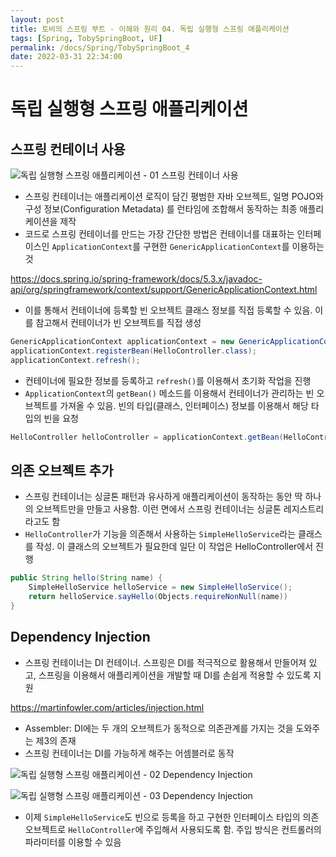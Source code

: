```yaml
---
layout: post
title: 토비의 스프링 부트 - 이해와 원리 04. 독립 실행형 스프링 애플리케이션
tags: [Spring, TobySpringBoot, UF]
permalink: /docs/Spring/TobySpringBoot_4
date: 2022-03-31 22:34:00
---
```

# 독립 실행형 스프링 애플리케이션
## 스프링 컨테이너 사용
![독립 실행형 스프링 애플리케이션 - 01  스프링 컨테이너 사용](https://user-images.githubusercontent.com/52024566/229534638-0b65ce10-2a73-4cc9-8b05-7024c5e0e771.png)

- 스프링 컨테이너는 애플리케이션 로직이 담긴 평범한 자바 오브젝트, 일명 POJO와 구성 정보(Configuration Metadata) 를 런타임에 조합해서 동작하는 최종 애플리케이션을 제작
- 코드로 스프링 컨테이너를 만드는 가장 간단한 방법은 컨테이너를 대표하는 인터페이스인 `ApplicationContext`를 구현한 `GenericApplicationContext`를 이용하는 것

https://docs.spring.io/spring-framework/docs/5.3.x/javadoc-api/org/springframework/context/support/GenericApplicationContext.html

- 이를 통해서 컨테이너에 등록할 빈 오브젝트 클래스 정보를 직접 등록할 수 있음. 이를 참고해서 컨테이너가 빈 오브젝트를 직접 생성

```java
GenericApplicationContext applicationContext = new GenericApplicationContext();
applicationContext.registerBean(HelloController.class);
applicationContext.refresh();
```

- 컨테이너에 필요한 정보를 등록하고 `refresh()`를 이용해서 초기화 작업을 진행
- `ApplicationContext`의 `getBean()` 메소드를 이용해서 컨테이너가 관리하는 빈 오브젝트를 가져올 수 있음. 빈의 타입(클래스, 인터페이스) 정보를 이용해서 해당 타입의 빈을 요청

```java
HelloController helloController = applicationContext.getBean(HelloController.class);
```
## 의존 오브젝트 추가
- 스프링 컨테이너는 싱글톤 패턴과 유사하게 애플리케이션이 동작하는 동안 딱 하나의 오브젝트만을 만들고 사용함. 이런 면에서 스프링 컨테이너는 싱글톤 레지스트리라고도 함
- `HelloController`가 기능을 의존해서 사용하는 `SimpleHelloService`라는 클래스를 작성. 이 클래스의 오브젝트가 필요한데 일단 이 작업은 HelloController에서 진행

```java
public String hello(String name) {
    SimpleHelloService helloService = new SimpleHelloService();
    return helloService.sayHello(Objects.requireNonNull(name))
}
```
## Dependency Injection
- 스프링 컨테이너는 DI 컨테이너. 스프링은 DI를 적극적으로 활용해서 만들어져 있고, 스프링을 이용해서 애플리케이션을 개발할 때 DI를 손쉽게 적용할 수 있도록 지원

https://martinfowler.com/articles/injection.html

- Assembler: DI에는 두 개의 오브젝트가 동적으로 의존관계를 가지는 것을 도와주는 제3의 존재
- 스프링 컨테이너는 DI를 가능하게 해주는 어셈블러로 동작

![독립 실행형 스프링 애플리케이션 - 02  Dependency Injection](https://user-images.githubusercontent.com/52024566/229536427-008c8cd7-e4a8-4771-9dd1-17674d4bc0a8.png)

![독립 실행형 스프링 애플리케이션 - 03  Dependency Injection](https://user-images.githubusercontent.com/52024566/229536433-a190314b-9508-4044-b243-a591d8afcf43.png)

- 이제 `SimpleHelloService`도 빈으로 등록을 하고 구현한 인터페이스 타입의 의존 오브젝트로 `HelloController`에 주입해서 사용되도록 함. 주입 방식은 컨트롤러의 파라미터를 이용할 수 있음